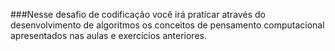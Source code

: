 ###Nesse desafio de codificação você irá praticar através do desenvolvimento de algoritmos os conceitos de pensamento computacional apresentados nas aulas e exercícios anteriores.
